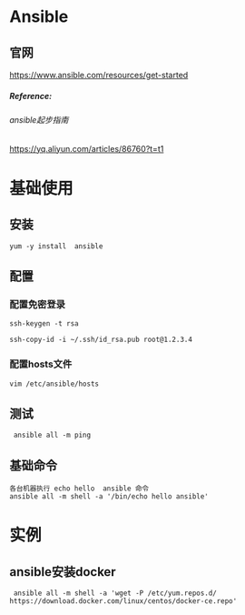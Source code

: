 # Ansible

##  官网

https://www.ansible.com/resources/get-started    





#####  Reference:

######  ansible起步指南   
https://yq.aliyun.com/articles/86760?t=t1   





#  基础使用

##  安装

```
yum -y install  ansible
```



## 配置

###  配置免密登录

```
ssh-keygen -t rsa
```

```
ssh-copy-id -i ~/.ssh/id_rsa.pub root@1.2.3.4
```



###  配置hosts文件

```
vim /etc/ansible/hosts

```



##  测试

```
 ansible all -m ping

```

##  基础命令

```
各台机器执行 echo hello  ansible 命令
ansible all -m shell -a '/bin/echo hello ansible'

```







#  实例

##  ansible安装docker

```
 ansible all -m shell -a 'wget -P /etc/yum.repos.d/ https://download.docker.com/linux/centos/docker-ce.repo'
```



